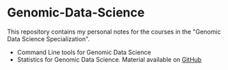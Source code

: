 # Genomic-Data-Science  

This repository contains my personal notes for the courses in the "Genomic Data Science Specialization".  
  
  * Command Line tools for Genomic Data Science
  * Statistics for Genomic Data Science. Material available on [GitHub](http://jtleek.com/genstats_site/)
